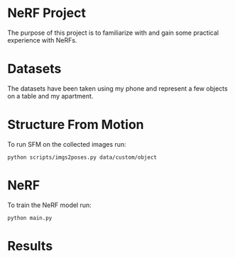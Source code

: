 # NeRF Project
The purpose of this project is to familiarize with and gain some practical experience with NeRFs.

# Datasets
The datasets have been taken using my phone and represent a few objects on a table and my apartment.

# Structure From Motion
To run SFM on the collected images run:
```
python scripts/imgs2poses.py data/custom/object
```

# NeRF
To train the NeRF model run:
```
python main.py
```

# Results
